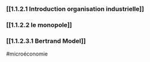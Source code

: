 
### [[1.1.2.1 Introduction organisation industrielle]]

### [[1.1.2.2 le monopole]]

### [[1.1.2.3.1 Bertrand Model]]








#microéconomie 